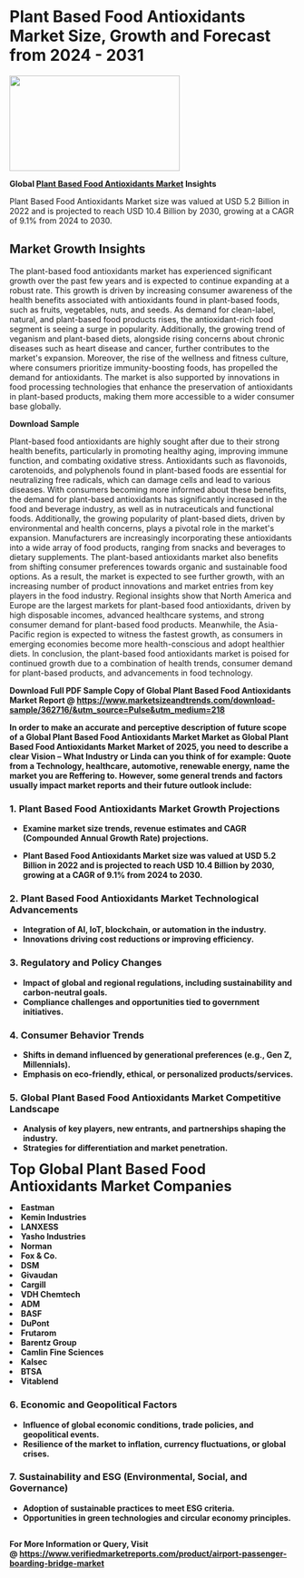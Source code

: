<H1>Plant Based Food Antioxidants Market Size, Growth and Forecast from 2024 - 2031</H1><img class="aligncenter size-medium wp-image-584254" src="https://thirdeyenews.in/wp-content/uploads/2024/09/Global-Market-Research-300x168.jpeg" alt="" width="300" height="168" /><p><strong>Global&nbsp;<a href="https://www.marketsizeandtrends.com/download-sample/362716/&amp;utm_source=Pulse&amp;utm_medium=218">Plant Based Food Antioxidants Market</a> Insights</strong></p><p>Plant Based Food Antioxidants Market size was valued at USD 5.2 Billion in 2022 and is projected to reach USD 10.4 Billion by 2030, growing at a CAGR of 9.1% from 2024 to 2030.</p><p><h2>Market Growth Insights</h2> <p>The plant-based food antioxidants market has experienced significant growth over the past few years and is expected to continue expanding at a robust rate. This growth is driven by increasing consumer awareness of the health benefits associated with antioxidants found in plant-based foods, such as fruits, vegetables, nuts, and seeds. As demand for clean-label, natural, and plant-based food products rises, the antioxidant-rich food segment is seeing a surge in popularity. Additionally, the growing trend of veganism and plant-based diets, alongside rising concerns about chronic diseases such as heart disease and cancer, further contributes to the market's expansion. Moreover, the rise of the wellness and fitness culture, where consumers prioritize immunity-boosting foods, has propelled the demand for antioxidants. The market is also supported by innovations in food processing technologies that enhance the preservation of antioxidants in plant-based products, making them more accessible to a wider consumer base globally.</p> <p><strong>Download Sample</strong></p> <p>Plant-based food antioxidants are highly sought after due to their strong health benefits, particularly in promoting healthy aging, improving immune function, and combating oxidative stress. Antioxidants such as flavonoids, carotenoids, and polyphenols found in plant-based foods are essential for neutralizing free radicals, which can damage cells and lead to various diseases. With consumers becoming more informed about these benefits, the demand for plant-based antioxidants has significantly increased in the food and beverage industry, as well as in nutraceuticals and functional foods. Additionally, the growing popularity of plant-based diets, driven by environmental and health concerns, plays a pivotal role in the market's expansion. Manufacturers are increasingly incorporating these antioxidants into a wide array of food products, ranging from snacks and beverages to dietary supplements. The plant-based antioxidants market also benefits from shifting consumer preferences towards organic and sustainable food options. As a result, the market is expected to see further growth, with an increasing number of product innovations and market entries from key players in the food industry. Regional insights show that North America and Europe are the largest markets for plant-based food antioxidants, driven by high disposable incomes, advanced healthcare systems, and strong consumer demand for plant-based food products. Meanwhile, the Asia-Pacific region is expected to witness the fastest growth, as consumers in emerging economies become more health-conscious and adopt healthier diets. In conclusion, the plant-based food antioxidants market is poised for continued growth due to a combination of health trends, consumer demand for plant-based products, and advancements in food technology.</p> <p><strong></p><p><span class=""><strong>Download Full PDF Sample Copy of Global Plant Based Food Antioxidants Market Report</strong> @ <a href="https://www.marketsizeandtrends.com/download-sample/362716/&amp;utm_source=Pulse&amp;utm_medium=218" target="_blank">https://www.marketsizeandtrends.com/download-sample/362716/&amp;utm_source=Pulse&amp;utm_medium=218</a></span></p><p>In order to make an accurate and perceptive description of future scope of a Global&nbsp;Plant Based Food Antioxidants Market Market as Global&nbsp;Plant Based Food Antioxidants Market Market of 2025, you need to describe a clear Vision &ndash; What Industry or Linda can you think of for example: Quote from a Technology, healthcare, automotive, renewable energy, name the market you are Reffering to. However, some general trends and factors usually impact market reports and their future outlook include:</p><h3>1.&nbsp;<strong>Plant Based Food Antioxidants Market Growth Projections</strong></h3><ul><li>Examine market size trends, revenue estimates and CAGR (Compounded Annual Growth Rate) projections.</li><li><p>Plant Based Food Antioxidants Market size was valued at USD 5.2 Billion in 2022 and is projected to reach USD 10.4 Billion by 2030, growing at a CAGR of 9.1% from 2024 to 2030.</p></li></ul><h3>2.&nbsp;<strong>Plant Based Food Antioxidants Market Technological Advancements</strong></h3><ul><li>Integration of AI, IoT, blockchain, or automation in the industry.</li><li>Innovations driving cost reductions or improving efficiency.</li></ul><h3>3.&nbsp;<strong>Regulatory and Policy Changes</strong></h3><ul><li>Impact of global and regional regulations, including sustainability and carbon-neutral goals.</li><li>Compliance challenges and opportunities tied to government initiatives.</li></ul><h3>4.&nbsp;<strong>Consumer Behavior Trends</strong></h3><ul><li>Shifts in demand influenced by generational preferences (e.g., Gen Z, Millennials).</li><li>Emphasis on eco-friendly, ethical, or personalized products/services.</li></ul><h3>5.&nbsp;<strong>Global Plant Based Food Antioxidants Market Competitive Landscape</strong></h3><ul><li>Analysis of key players, new entrants, and partnerships shaping the industry.</li><li>Strategies for differentiation and market penetration.</li></ul><p data-pm-slice="1 1 []"><span style="color: inherit; font-family: inherit; font-size: 25px;">Top Global Plant Based Food Antioxidants Market Companies</span></p><div class="" data-test-id=""><p><li>Eastman</li><li> Kemin Industries</li><li> LANXESS</li><li> Yasho Industries</li><li> Norman</li><li> Fox & Co.</li><li> DSM</li><li> Givaudan</li><li> Cargill</li><li> VDH Chemtech</li><li> ADM</li><li> BASF</li><li> DuPont</li><li> Frutarom</li><li> Barentz Group</li><li> Camlin Fine Sciences</li><li> Kalsec</li><li> BTSA</li><li> Vitablend</li></p></div><h3>6.&nbsp;<strong>Economic and Geopolitical Factors</strong></h3><ul><li>Influence of global economic conditions, trade policies, and geopolitical events.</li><li>Resilience of the market to inflation, currency fluctuations, or global crises.</li></ul><h3>7.&nbsp;<strong>Sustainability and ESG (Environmental, Social, and Governance)</strong></h3><ul><li>Adoption of sustainable practices to meet ESG criteria.</li><li>Opportunities in green technologies and circular economy principles.</li></ul><h2><strong style="font-size: 14px;">For More Information or Query, Visit @&nbsp;</strong><a style="background-color: #ffffff; font-size: 14px;" href="https://www.marketsizeandtrends.com/report/plant-based-food-antioxidants-market/" target="_blank">https://www.verifiedmarketreports.com/product/airport-passenger-boarding-bridge-market</a></h2>

